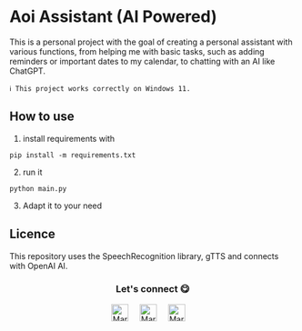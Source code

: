 # Aoi Assistant (AI Powered)

This is a personal project with the goal of creating a personal assistant with various functions, from helping me with basic tasks, such as adding reminders or important dates to my calendar, to chatting with an AI like ChatGPT.

`ℹ️ This project works correctly on Windows 11.`

## How to use

1. install requirements with

```
pip install -m requirements.txt
```

2. run it

```
python main.py
```

3. Adapt it to your need

## Licence

This repository uses the SpeechRecognition library, gTTS and connects with OpenAI AI.

<div align="center">
<h3 align="center">Let's connect 😋</h3>
</div>
<p align="center">
  <a href="https://www.linkedin.com/in/marcoa16b/" target="blank">
  <img align="center" width="30px" alt="Marco's LinkedIn" src="https://www.vectorlogo.zone/logos/linkedin/linkedin-icon.svg"/></a> &nbsp; &nbsp;
  <a href="https://twitter.com/nandev_16" target="blank">
  <img align="center" width="30px" alt="Marco's Twitter" src="https://www.vectorlogo.zone/logos/twitter/twitter-official.svg"/></a> &nbsp; &nbsp;
  <a href="https://www.instagram.com/nando._.dev/" target="blank">
  <img align="center" width="30px" alt="Marco's Instagram" src="https://www.vectorlogo.zone/logos/instagram/instagram-icon.svg"/></a> &nbsp; &nbsp;
</p>
